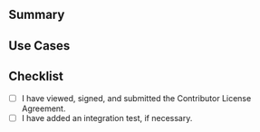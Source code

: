 <!-- Thanks for contributing. To speed up the process of reviewing your pull
request please provide us with the following information: -->

## Summary
<!-- A short explanation of the proposed change -->

## Use Cases
<!-- An explanation of the use cases your change enables -->

## Checklist
<!-- Please confirm the following -->
* [ ] I have viewed, signed, and submitted the Contributor License Agreement.
* [ ] I have added an integration test, if necessary.
